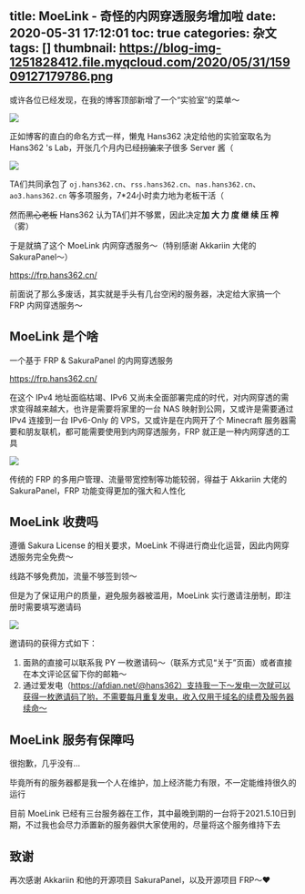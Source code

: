 title: MoeLink - 奇怪的内网穿透服务增加啦
date: 2020-05-31 17:12:01
toc: true
categories: 杂文
tags: []
thumbnail: https://blog-img-1251828412.file.myqcloud.com/2020/05/31/15909127179786.png
---
或许各位已经发现，在我的博客顶部新增了一个“实验室”的菜单～

![](https://blog-img-1251828412.file.myqcloud.com/2020/05/31/15909091584308.jpg)

正如博客的直白的命名方式一样，懒鬼 Hans362 决定给他的实验室取名为 Hans362 's Lab，开张几个月内已经~~拐骗来了~~很多 Server 酱（

![](https://blog-img-1251828412.file.myqcloud.com/2020/05/31/15909097308176.jpg)

TA们共同承包了 `oj.hans362.cn`、`rss.hans362.cn`、`nas.hans362.cn`、`ao3.hans362.cn` 等多项服务，7*24小时卖力地为老板干活（

然而~~黑心老板~~ Hans362 认为TA们并不够累，因此决定**加 大 力 度 继 续 压 榨**（雾）

于是就搞了这个 MoeLink 内网穿透服务～（特别感谢 Akkariin 大佬的 SakuraPanel～）

https://frp.hans362.cn/

<!--more-->

前面说了那么多废话，其实就是手头有几台空闲的服务器，决定给大家搞一个 FRP 内网穿透服务～

## MoeLink 是个啥

一个基于 FRP & SakuraPanel 的内网穿透服务

https://frp.hans362.cn/

在这个 IPv4 地址面临枯竭、IPv6 又尚未全面部署完成的时代，对内网穿透的需求变得越来越大，也许是需要将家里的一台 NAS 映射到公网，又或许是需要通过 IPv4 连接到一台 IPv6-Only 的 VPS，又或许是在内网开了个 Minecraft 服务器需要和朋友联机，都可能需要使用到内网穿透服务，FRP 就正是一种内网穿透的工具

![](https://blog-img-1251828412.file.myqcloud.com/2020/05/31/15909130767208.png)

传统的 FRP 的多用户管理、流量带宽控制等功能较弱，得益于 Akkariin 大佬的 SakuraPanel，FRP 功能变得更加的强大和人性化

## MoeLink 收费吗

遵循 Sakura License 的相关要求，MoeLink 不得进行商业化运营，因此内网穿透服务完全免费～

线路不够免费加，流量不够签到领～

但是为了保证用户的质量，避免服务器被滥用，MoeLink 实行邀请注册制，即注册时需要填写邀请码

![](https://blog-img-1251828412.file.myqcloud.com/2020/05/31/15909126853483.jpg)

邀请码的获得方式如下：

1. 面熟的直接可以联系我 PY 一枚邀请码～（联系方式见“关于”页面）或者直接在本文评论区留下你的邮箱～
2. 通过爱发电（https://afdian.net/@hans362）支持我一下～发电一次就可以获得一枚邀请码了哟，不需要每月重复发电，收入仅用于域名的续费及服务器续命～

## MoeLink 服务有保障吗

很抱歉，几乎没有...

毕竟所有的服务器都是我一个人在维护，加上经济能力有限，不一定能维持很久的运行

目前 MoeLink 已经有三台服务器在工作，其中最晚到期的一台将于2021.5.10日到期，不过我也会尽力添置新的服务器供大家使用的，尽量将这个服务维持下去

## 致谢

再次感谢 Akkariin 和他的开源项目 SakuraPanel，以及开源项目 FRP～❤️






